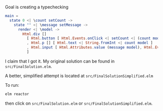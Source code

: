 Goal is creating a typechecking
```elm
main =
  state 0 <| \count setCount ->
    state "" <| \message setMessage ->
      render <| \model ->
        Html.div []
          [ Html.button [ Html.Events.onClick <| setCount <| (count model) + 1 ] [ Html.text "+" ]
          , Html.p [] [ Html.text <| String.fromInt <| count model ]
          , Html.input [ Html.Attributes.value (message model), Html.Events.onInput setMessage ] []
          ]
```

I claim that I got it.
My original solution can be found in `src/FinalSolution.elm`.

A better, simplified attempt is located at `src/FinalSolutionSimplified.elm`

To run:
```bash
elm reactor
```
then click on `src/FinalSolution.elm` or `src/FinalSolutionSimplified.elm`.
